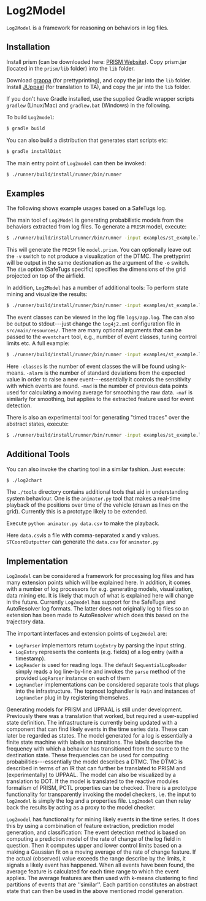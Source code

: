 # Log2Model
`Log2Model` is a framework for reasoning on behaviors in log files.

## Installation 
Install prism (can be downloaded here: [PRISM Website](http://www.prismmodelchecker.org/download.php)). Copy prism.jar (located in the `prism/lib` folder) into the `lib` folder.

Download [grappa](http://www2.research.att.com/~john/Grappa/grappa.tgz) (for prettyprinting), and copy the jar into the `lib` folder.
Install [JUppaal](https://github.com/ksluckow/JUppaal) (for translation to TA), and copy the jar into the `lib` folder.

If you don't have Gradle installed, use the supplied Gradle wrapper scripts `gradlew` (Linux/Mac) and `gradlew.bat` (Windows) in the following.

To build `Log2model`:
```bash
$ gradle build
```
You can also build a distribution that generates start scripts etc:
```bash
$ gradle installDist
```
The main entry point of `Log2model` can then be invoked: 
```bash
$ ./runner/build/install/runner/bin/runner
```

## Examples
The following shows example usages based on a SafeTugs log.

The main tool of `Log2Model` is generating probabilistic models from the behaviors extracted from log files. To generate a `PRISM` model, execute:
```bash
$ ./runner/build/install/runner/bin/runner -input examples/st_example.log -type st -tool model -m prism -o ./ -v -dim 2x2
```
This will generate the `PRISM` file `model.prism`. You can optionally leave out the `-v` switch to not produce a visualization of the DTMC. The prettyprint will be output in the same destionation as the argument of the `-o` switch. The `dim` option (SafeTugs specific) specifies the dimensions of the grid projected on top of the airfield.

In addition, `Log2Model` has a number of additional tools:
To perform state mining and visualize the results:
```bash
$ ./runner/build/install/runner/bin/runner -input examples/st_example.log -type st -tool eventclass -field speed -flightname FL1
```

The event classes can be viewed in the log file `logs/app.log`. The can also be output to stdout---just change the `log4j2.xml` configuration file in `src/main/resources/`. There are many optional arguments that can be passed to the `eventchart` tool, e.g., number of event classes, tuning control limits etc. A full example:
```bash
$ ./runner/build/install/runner/bin/runner -input examples/st_example.log -type st -tool eventclass -classes 6 -alarm 3 -mad 2 -maf 3 -field speed -flightname FL1
```
Here `-classes` is the number of event classes the will be found using k-means. `-alarm` is the number of standard deviations from the expected value in order to raise a new event---essentially it controls the sensitivity with which events are found. `-mad` is the number of previous data points used for calculating a moving average for smoothing the raw data. `-maf` is similarly for smoothing, but applies to the extracted feature used for event detection.

There is also an experimental tool for generating "timed traces" over the abstract states, execute:
```bash
$ ./runner/build/install/runner/bin/runner -input examples/st_example.log -type st -tool traces -o ./timed_traces.txt -dim 2x2
```

## Additional Tools
You can also invoke the charting tool in a similar fashion. Just execute:
```bash
$ ./log2chart
```

The `./tools` directory contains additional tools that aid in understanding system behaviour. 
One is the `animator.py` tool that makes a real-time playback of the positions over time of the vehicle (drawn as lines on the grid). Currently this is a prototype likely to be extended.

Execute `python animator.py data.csv` to make the playback.

Here `data.csv`is a file with comma-separated x and y values.
`STCoordOutputter` can generate the `data.csv` for `animator.py`

## Implementation
`Log2model` can be considered a framework for processing log files and has many extension points which will be explained here. In addition, it comes with a number of log processors for e.g. generating models, visualization, data mining etc.
It is likely that much of what is explained here will change in the future.
Currently `Log2model` has support for the SafeTugs and AutoResolver log formats. The latter does not originally log to files so an extension has been made to AutoResolver which does this based on the trajectory data.

The important interfaces and extension points of `Log2model` are:
* `LogParser` implementors return `LogEntry` by parsing the input string.
* `LogEntry` represents the contents (e.g. fields) of a log entry (with a timestamp).
* `LogReader` is used for reading logs. The default `SequentialLogReader` simply reads a log line-by-line and invokes the `parse` method of the provided `LogParser` instance on each of them
* `LogHandler` implementations can be considered separate tools that plugs into the infrastructure. The topmost loghandler is `Main` and instances of `LogHandler` plug in by registering themselves.

Generating models for PRISM and UPPAAL is still under development. Previously there was a translation that worked, but required a user-supplied state definition. The infrastructure is currently being updated with a component that can find likely events in the time series data. These can later be regarded as states.
The model generated for a log is essentially a finite state machine with labels on transitions. The labels describe the frequency with which a behavior has transitioned from the source to the destination state. These frequencies can be used for computing probabilities---essentially the model describes a DTMC. The DTMC is described in terms of an IR that can further be translated to PRISM and (experimentally) to UPPAAL. The model can also be visualized by a translation to DOT. If the model is translated to the reactive modules formalism of PRISM, PCTL properties can be checked. There is a prototype functionality for transparently invoking the model checkers, i.e. the input to `log2model` is simply the log and a properties file. `Log2model` can then relay back the results by acting as a proxy to the model checker.

`Log2model` has functionality for mining likely events in the time series. It does this by using a combination of feature extraction, prediction model generation, and classification: The event detection method is based on computing a prediction model of the rate of change of the log field in question. Then it computes upper and lower control limits based on a making a Gaussian fit on a moving average of the rate of change feature. If the actual (observed) value exceeds the range describe by the limits, it signals a likely event has happened.
When all events have been found, the average feature is calculated for each time range to which the event applies. The average features are then used with k-means clustering to find partitions of events that are ''similar''. Each partition constitutes an abstract state that can then be used in the above mentioned model generation. 
